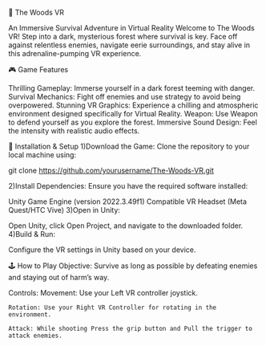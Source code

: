 🌲 The Woods VR

An Immersive Survival Adventure in Virtual Reality
Welcome to The Woods VR! Step into a dark, mysterious forest where survival is key. Face off against relentless enemies, navigate eerie surroundings, and stay alive in this adrenaline-pumping VR experience.

🎮 Game Features

Thrilling Gameplay: Immerse yourself in a dark forest teeming with danger.
Survival Mechanics: Fight off enemies and use strategy to avoid being overpowered.
Stunning VR Graphics: Experience a chilling and atmospheric environment designed specifically for Virtual Reality.
Weapon: Use Weapon to defend yourself as you explore the forest.
Immersive Sound Design: Feel the intensity with realistic audio effects.

🚀 Installation & Setup
1)Download the Game: Clone the repository to your local machine using:

git clone https://github.com/yourusername/The-Woods-VR.git  

2)Install Dependencies: Ensure you have the required software installed:

Unity Game Engine (version 2022.3.49f1)
Compatible VR Headset (Meta Quest/HTC Vive)
3)Open in Unity:

Open Unity, click Open Project, and navigate to the downloaded folder.
4)Build & Run:

Configure the VR settings in Unity based on your device.

🕹️ How to Play
Objective: Survive as long as possible by defeating enemies and staying out of harm’s way.

Controls:
	Movement: Use your Left VR controller joystick.
 
	Rotation: Use your Right VR Controller for rotating in the environment.
 
	Attack: While shooting Press the grip button and Pull the trigger to attack enemies.
